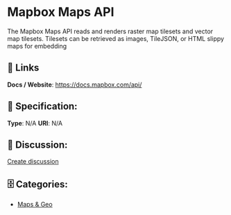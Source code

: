 # Mapbox Maps API


The Mapbox Maps API reads and renders raster map tilesets and vector map tilesets.  Tilesets can be retrieved as images, TileJSON, or HTML slippy maps for embedding

##  🔗 Links
**Docs / Website**: https://docs.mapbox.com/api/

## 🧬 Specification:
**Type**:  N/A 
**URI**:  N/A 

## 💬 Discussion:
[Create discussion](https://github.com/apis-list/apis-list/discussions/new)

## 🗄️ Categories:
- [Maps & Geo](https://github.com/apis-list/apis-list#maps-and-geo)



